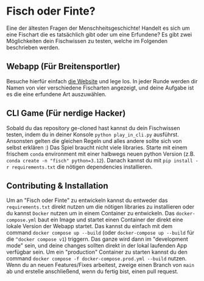 # Fisch oder Finte?

Eine der ältesten Fragen der Menschheitsgeschichte! Handelt es sich um eine Fischart die es tatsächlich gibt oder um eine Erfundene? Es gibt zwei Möglichkeiten dein Fischwissen zu testen, welche im Folgenden beschrieben werden.

## Webapp (Für Breitensportler)
Besuche hierfür einfach [die Website](https://fischoderfinte.de) und lege los. In jeder Runde werden dir Namen von vier verschiedene Fischarten angezeigt, und deine Aufgabe ist es die eine erfundene Art auszuwählen.



## CLI Game (Für nerdige Hacker)

Sobald du das repository ge-cloned hast kannst du dein Fischwissen testen, indem du in deiner Konsole `python play_in_cli.py` ausführst. Ansonsten gelten die gleichen Regeln und alles andere sollte sich von selbst erklären :) Das Spiel braucht nicht viele libraries. Starte mit einem frischem `conda` environment mit einer halbwegs neuen python Version (z.B. `conda create -n "fisch" python=3.12`). Danach kannst du mit `pip install -r requirements.txt` die nötigen dependencies installieren.


## Contributing & Installation

Um an "Fisch oder Finte" zu entwickeln kannst du entweder das `requirements.txt` direkt nutzen um die nötigen libraries zu installieren oder du kannst `Docker` nutzen um in einem Container zu entwickeln. Das `docker-compose.yml` baut ein Image und startet einen Container der direkt eine lokale Version der Webapp startet. Das kannst du einfach mit dem command `docker compose up --build` (oder `docker-compose up --build` für die `^docker compose v1`) triggern. Das ganze wird dann im "development mode" sein, und deine changes sollten direkt in der lokal laufenden App verfügbar sein. Um ein "production" Container zu starten kannst du den command `docker compose -f docker-compose.prod.yml --build` nutzen. Wenn du an neuen Features/Fixes arbeitest, zweige einen Branch von `main` ab und erstelle anschließend, wenn du fertig bist, einen pull request.